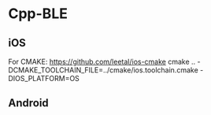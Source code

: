 # Cpp-BLE

## iOS
For CMAKE: https://github.com/leetal/ios-cmake
cmake .. -DCMAKE_TOOLCHAIN_FILE=../cmake/ios.toolchain.cmake -DIOS_PLATFORM=OS

## Android